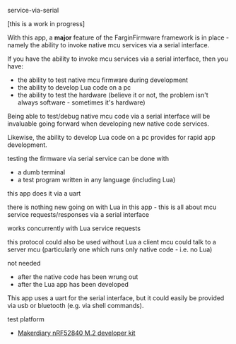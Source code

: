 
service-via-serial


[this is a work in progress]


With this app, a **major** feature of the FarginFirmware framework is
in place - namely the ability to invoke native mcu services via a serial
interface.

If you have the ability to invoke mcu services via a serial interface, then you
have:

 - the ability to test native mcu firmware during development
 - the ability to develop Lua code on a pc
 - the ability to test the hardware (believe it or not, the problem isn't
   always software - sometimes it's hardware)


Being able to test/debug native mcu code via a serial interface will be
invaluable going forward when developing new native code services.

Likewise, the ability to develop Lua code on a pc provides for rapid app
development.



testing the firmware via serial service can be done with
 - a dumb terminal
 - a test program written in any language (including Lua)


this app does it via a uart


there is nothing new going on with Lua in this app - this is all about 
mcu service requests/responses via a serial interface


works concurrently with Lua service requests

this protocol could also be used without Lua
    a client mcu could talk to a server mcu (particularly one which runs only
    native code - i.e. no Lua)



not needed
 - after the native code has been wrung out
 - after the Lua app has been developed


This app uses a uart for the serial interface, but it could easily be provided
via usb or bluetooth (e.g. via shell commands).





test platform
 - [Makerdiary nRF52840 M.2 developer kit](https://makerdiary.com/products/nrf52840-m2-developer-kit)

